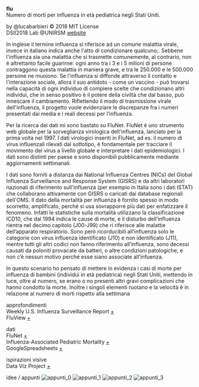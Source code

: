 **flu**   
Numero di morti per influenza in età pediatrica negli Stati Uniti. 

by @lucabarbieri © 2018 MIT License  
DSII2018 Lab @UNIRSM [website](http://dsii-2018-unirsm.github.io)

In inglese il termine influenza si riferisce ad un comune malattia virale, invece in italiano indica anche l'atto di condizionare qualcuno;. Sebbene l'influenza sia una malattia che si trasmette comunemente, al contrario, non è altrettanto facile guarirne: ogni anno tra i 3 e i 5 milioni di persone contraggono questa malattia in maniera grave, e tra le 250.000 e le 500.000 persone ne muoiono. Se l'influenza si diffonde attraverso il contatto e l'interazione sociale, allora il suo antidoto - come un vaccino - può trovarsi nella capacità di ogni individuo di compiere scelte che condizionano altri individui, che in senso positivo è il potere della civiltà che dal basso, può innescare il cambiamento. 
Riflettendo il modo di trasmissione virale dell'influenza, il progetto vuole evidenziare le discrepanze fra i numeri presentati dai media e i reali decessi per l’influenza.

Per la ricerca dei dati mi sono bastato su FluNet. 
FluNet è uno strumento web globale per la sorveglianza virologica dell'influenza, lanciato per la prima volta nel 1997. I dati virologici inseriti in FluNet, ad es. il numero di virus influenzali rilevati dal sottotipo, è fondamentale per tracciare il movimento dei virus a livello globale e interpretare i dati epidemiologici. I dati sono distinti per paese e sono disponibili pubblicamente mediante aggiornamenti settimanali.

I dati sono forniti a distanza dai National Influenza Centres (NICs) del Global Influenza Surveillance and Response System (GISRS) e da altri laboratori nazionali di riferimento sull'influenza (per esempio in Italia sono i dati ISTAT) che collaborano attivamente con GISRS o caricati dai database regionali dell'OMS.
Il dato della mortalità per influenza è fornito spesso in modo scorretto, amplificato, perché si usa sovrapporre più dati per enfatizzare il fenomeno. Infatti le statistiche sulla mortalità utilizzano la classificazione ICD10, che dal 1994 indica le cause di morte, e il disturbo dell’influenza rientra nel decimo capitolo (J00-J99) che ri riferisce alle malattie dell’apparato respiratorio. Sono però ricorducibili all’influenza solo le categorie con virus influenza identificato (J10) e non identificato (J11), mentre tutti gli altri codici non fanno riferimento all’influenza, sono decessi causati da poloniti provacate da batteri, o altre condizioni patologiche, e non c’è nessun motivo perché esse siano associate all’infuenza. 

In questo scenario ho pensato di mettere in evidenza i casi di morte per influenza di bambini (individui in età pediatrica) negli Stati Uniti, mettendo in luce, oltre al numero, se erano o no presenti altri gravi complicazioni che hanno condotto la morte. Inoltre i singoli elementi ruotano e la velocità è in relazione al numero di morti rispetto alla settimana

approfondimenti  
Weekly U.S. Influenza Surveillance Report [+](https://www.cdc.gov/flu/weekly/)   
FluView [+](https://www.cdc.gov/flu/weekly/)   

dati  
FluNet [+](http://www.who.int/influenza/gisrs_laboratory/flunet/en/)  
Influenza-Associated Pediatric Mortality [+](https://gis.cdc.gov/GRASP/Fluview/PedFluDeath.html)  
GoogleSpreadsheets [+](https://docs.google.com/spreadsheets/d/1KnslfmMhYANBw8QaN2O1omywy-FRJPgKCGxbcetK7t0/edit?usp=sharing)  

ispirazioni visive  
Data Viz Project [+](http://datavizproject.com) 

idee / appunti 
![appunti_0](https://imgur.com/fKalhBe.png)
![appunti_1](https://imgur.com/iXgcWP7.png)
![appunti_2](https://imgur.com/hU0ejXx.png)
![appunti_3](https://imgur.com/YQyLHXI.png)

